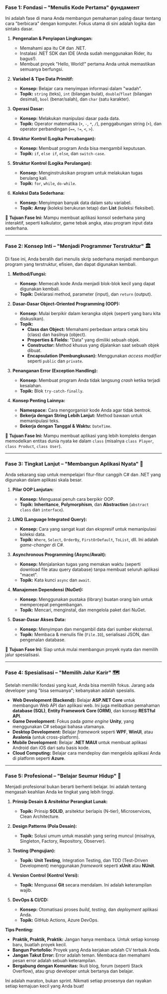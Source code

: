 ### Fase 1: Fondasi – "Menulis Kode Pertama"  фундамент

Ini adalah fase di mana Anda membangun pemahaman paling dasar tentang cara "berbicara" dengan komputer. Fokus utama di sini adalah logika dan sintaks dasar.

1.  **Pengenalan & Penyiapan Lingkungan:**
    * Memahami apa itu C# dan .NET.
    * Instalasi .NET SDK dan IDE (Anda sudah menggunakan Rider, itu bagus!).
    * Membuat proyek "Hello, World!" pertama Anda untuk memastikan semuanya berfungsi.

2.  **Variabel & Tipe Data Primitif:**
    * **Konsep:** Belajar cara menyimpan informasi dalam "wadah".
    * **Topik:** `string` (teks), `int` (bilangan bulat), `double`/`float` (bilangan desimal), `bool` (benar/salah), dan `char` (satu karakter).

3.  **Operasi Dasar:**
    * **Konsep:** Melakukan manipulasi dasar pada data.
    * **Topik:** Operator matematika (`+`, `-`, `*`, `/`), penggabungan string (`+`), dan operator perbandingan (`==`, `!=`, `<`, `>`).

4.  **Struktur Kontrol (Logika Percabangan):**
    * **Konsep:** Membuat program Anda bisa mengambil keputusan.
    * **Topik:** `if`, `else if`, `else`, dan `switch-case`.

5.  **Struktur Kontrol (Logika Perulangan):**
    * **Konsep:** Menginstruksikan program untuk melakukan tugas berulang kali.
    * **Topik:** `for`, `while`, `do-while`.

6.  **Koleksi Data Sederhana:**
    * **Konsep:** Menyimpan banyak data dalam satu variabel.
    * **Topik:** **Array** (koleksi berukuran tetap) dan **List** (koleksi fleksibel).

🎯 **Tujuan Fase Ini:** Mampu membuat aplikasi konsol sederhana yang interaktif, seperti kalkulator, game tebak angka, atau program input data sederhana.

---

### Fase 2: Konsep Inti – "Menjadi Programmer Terstruktur" 🏛️

Di fase ini, Anda beralih dari menulis skrip sederhana menjadi membangun program yang terstruktur, efisien, dan dapat digunakan kembali.

1.  **Method/Fungsi:**
    * **Konsep:** Memecah kode Anda menjadi blok-blok kecil yang dapat digunakan kembali.
    * **Topik:** Deklarasi method, parameter (input), dan `return` (output).

2.  **Dasar-Dasar Object-Oriented Programming (OOP):**
    * **Konsep:** Mulai berpikir dalam kerangka objek (seperti yang baru kita diskusikan).
    * **Topik:**
        * **Class dan Object:** Memahami perbedaan antara cetak biru (class) dan hasilnya (object).
        * **Properties & Fields:** "Data" yang dimiliki sebuah objek.
        * **Constructor:** Method khusus yang dijalankan saat sebuah objek dibuat.
        * **Encapsulation (Pembungkusan):** Menggunakan *access modifier* seperti `public` dan `private`.

3.  **Penanganan Error (Exception Handling):**
    * **Konsep:** Membuat program Anda tidak langsung *crash* ketika terjadi kesalahan.
    * **Topik:** Blok `try-catch-finally`.

4.  **Konsep Penting Lainnya:**
    * **Namespace:** Cara mengorganisir kode Anda agar tidak bentrok.
    * **Bekerja dengan String Lebih Lanjut:** Method bawaan untuk memanipulasi teks.
    * **Bekerja dengan Tanggal & Waktu:** `DateTime`.

🎯 **Tujuan Fase Ini:** Mampu membuat aplikasi yang lebih kompleks dengan memodelkan entitas dunia nyata ke dalam `class` (misalnya `class Player`, `class Product`, `class User`).

---

### Fase 3: Tingkat Lanjut – "Membangun Aplikasi Nyata" 🚀

Anda sekarang siap untuk mempelajari fitur-fitur canggih C# dan .NET yang digunakan dalam aplikasi skala besar.

1.  **Pilar OOP Lanjutan:**
    * **Konsep:** Menguasai penuh cara berpikir OOP.
    * **Topik:** **Inheritance**, **Polymorphism**, dan **Abstraction** (`abstract class` dan `interface`).

2.  **LINQ (Language Integrated Query):**
    * **Konsep:** Cara yang sangat kuat dan ekspresif untuk memanipulasi koleksi data.
    * **Topik:** `Where`, `Select`, `OrderBy`, `FirstOrDefault`, `ToList`, dll. Ini adalah *game-changer* di C#.

3.  **Asynchronous Programming (Async/Await):**
    * **Konsep:** Menjalankan tugas yang memakan waktu (seperti download file atau query database) tanpa membuat seluruh aplikasi "macet".
    * **Topik:** Kata kunci `async` dan `await`.

4.  **Manajemen Dependensi (NuGet):**
    * **Konsep:** Menggunakan pustaka (library) buatan orang lain untuk mempercepat pengembangan.
    * **Topik:** Mencari, menginstal, dan mengelola paket dari NuGet.

5.  **Dasar-Dasar Akses Data:**
    * **Konsep:** Menyimpan dan mengambil data dari sumber eksternal.
    * **Topik:** Membaca & menulis file (`File.IO`), serialisasi JSON, dan pengenalan database.

🎯 **Tujuan Fase Ini:** Siap untuk mulai membangun proyek nyata dan memilih jalur spesialisasi.

---

### Fase 4: Spesialisasi – "Memilih Jalur Karir" 🗺️

Setelah memiliki fondasi yang kuat, Anda bisa memilih fokus. Jarang ada developer yang "bisa semuanya"; kebanyakan adalah spesialis.

* **Web Development (Backend):** Belajar **ASP.NET Core** untuk membangun Web API dan aplikasi web. Ini juga melibatkan pemahaman **database (SQL)**, **Entity Framework Core (ORM)**, dan konsep **RESTful API**.
* **Game Development:** Fokus pada *game engine* **Unity**, yang menggunakan C# sebagai bahasa utamanya.
* **Desktop Development:** Belajar *framework* seperti **WPF**, **WinUI**, atau **Avalonia** (untuk cross-platform).
* **Mobile Development:** Belajar **.NET MAUI** untuk membuat aplikasi Android dan iOS dari satu basis kode.
* **Cloud Computing:** Belajar cara mendeploy dan mengelola aplikasi Anda di platform seperti **Azure**.

---

### Fase 5: Profesional – "Belajar Seumur Hidup" 🧠

Menjadi profesional bukan berarti berhenti belajar. Ini adalah tentang mengasah keahlian Anda ke tingkat yang lebih tinggi.

1.  **Prinsip Desain & Arsitektur Perangkat Lunak:**
    * **Topik:** Prinsip **SOLID**, arsitektur berlapis (N-tier), Microservices, Clean Architecture.

2.  **Design Patterns (Pola Desain):**
    * **Topik:** Solusi umum untuk masalah yang sering muncul (misalnya, Singleton, Factory, Repository, Observer).

3.  **Testing (Pengujian):**
    * **Topik:** **Unit Testing**, Integration Testing, dan TDD (Test-Driven Development) menggunakan *framework* seperti **xUnit** atau **NUnit**.

4.  **Version Control (Kontrol Versi):**
    * **Topik:** Menguasai **Git** secara mendalam. Ini adalah keterampilan wajib.

5.  **DevOps & CI/CD:**
    * **Konsep:** Otomatisasi proses *build*, *testing*, dan *deployment* aplikasi Anda.
    * **Topik:** GitHub Actions, Azure DevOps.

**Tips Penting:**
* **Praktik, Praktik, Praktik:** Jangan hanya membaca. Untuk setiap konsep baru, buatlah proyek kecil.
* **Bangun Portofolio:** Proyek yang Anda kerjakan adalah CV terbaik Anda.
* **Jangan Takut Error:** Error adalah teman. Membaca dan memahami pesan error adalah sebuah keterampilan.
* **Bergabung dengan Komunitas:** Ikuti blog, forum (seperti Stack Overflow), atau grup developer untuk bertanya dan belajar.

Ini adalah maraton, bukan sprint. Nikmati setiap prosesnya dan rayakan setiap kemajuan kecil yang Anda buat!
